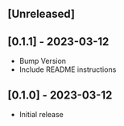 ## [Unreleased]

## [0.1.1] - 2023-03-12
- Bump Version
- Include README instructions

## [0.1.0] - 2023-03-12

- Initial release
